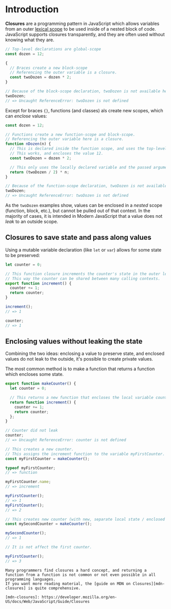 # Introduction

**Closures** are a programming pattern in JavaScript which allows variables from an outer [lexical scope][wiki-lexical-scope] to be used inside of a nested block of code.
JavaScript supports closures transparently, and they are often used without knowing what they are.

```javascript
// Top-level declarations are global-scope
const dozen = 12;

{
  // Braces create a new block-scope
  // Referencing the outer variable is a closure.
  const twoDozen = dozen * 2;
}

// Because of the block-scope declaration, twoDozen is not available here.
twoDozen;
// => Uncaught ReferenceError: twoDozen is not defined
```

Except for braces `{}`, functions (and classes) als create new scopes, which can _enclose_ values:

```javascript
const dozen = 12;

// Functions create a new function-scope and block-scope.
// Referencing the outer variable here is a closure.
function nDozen(n) {
  // This is declared inside the function scope, and uses the top-level scope.
  // This works, and encloses the value 12.
  const twoDozen = dozen * 2;

  // This only uses the locally declared variable and the passed argument to the parameter `n`
  return (twoDozen / 2) * n;
}

// Because of the function-scope declaration, twoDozen is not available here.
twoDozen;
// => Uncaught ReferenceError: twoDozen is not defined
```

As the `twoDozen` examples show, values can be enclosed in a _nested_ scope (function, block, etc.), but cannot be pulled out of that context.
In the majority of cases, it is intended in Modern JavaScript that a value does not _leak_ to an outside scope.

## Closures to save state and pass along values

Using a mutable variable declaration (like `let` or `var`) allows for some state to be preserved:

```javascript
let counter = 0;

// This function closure increments the counter's state in the outer lexical context.
// This way the counter can be shared between many calling contexts.
export function increment() {
  counter += 1;
  return counter;
}

increment();
// => 1

counter;
// => 1
```

## Enclosing values without leaking the state

Combining the two ideas: enclosing a value to preserve state, and enclosed values do not leak to the outside, it's possible to create private values.

The most common method is to make a function that returns a function which encloses some state.

```javascript
export function makeCounter() {
  let counter = 0;

  // This returns a new function that encloses the local variable counter
  return function increment() {
    counter += 1;
    return counter;
  };
}

// Counter did not leak
counter;
// => Uncaught ReferenceError: counter is not defined

// This creates a new counter.
// This assigns the increment function to the variable myFirstCounter.
const myFirstCounter = makeCounter();

typeof myFirstCounter;
// => function

myFirstCounter.name;
// => increment

myFirstCounter();
// => 1
myFirstCounter();
// => 2

// This creates new counter (with new, separate local state / enclosed counter variable)
const mySecondCounter = makeCounter();

mySecondCounter();
// => 1

// It is not affect the first counter.

myFirstCounter();
// => 3
```

```exercism/note
Many programmers find closures a hard concept, and returning a function from a function is not common or not even possible in all programming languages.
If you want more reading material, the [guide on MDN on Closures][mdn-closures] is quite comprehensive.

[mdn-closures]: https://developer.mozilla.org/en-US/docs/Web/JavaScript/Guide/Closures
```

[wiki-lexical-scope]: https://en.wikipedia.org/wiki/Scope_(computer_science)#Lexical_scoping
